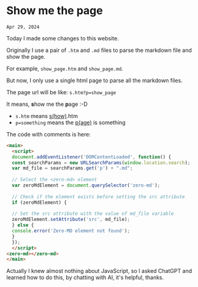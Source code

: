 # Show me the page
`Apr 29, 2024`

Today I made some changes to this website. 

Originally I use a pair of `.htm` and `.md` files to parse the markdown file and show the page.

For example, `show_page.htm` and `show_page.md`.

But now, I only use a single html page to parse all the markdown files.

The page url will be like: `s.htm?p=show_page`

It means, **s**how me the **p**age :-D
- `s.htm` means <u>s(how)</u>.htm
- `p=something` means the <u>p(age)</u> is something

The code with comments is here:

<link rel="stylesheet" href="https://cdn.jsdelivr.net/gh/sindresorhus/github-markdown-css@4/github-markdown.min.css">

```html
<main>
  <script>
  document.addEventListener('DOMContentLoaded', function() {
  const searchParams = new URLSearchParams(window.location.search);
  var md_file = searchParams.get('p') + ".md";
  
  // Select the <zero-md> element
  var zeroMdElement = document.querySelector('zero-md');
  
  // Check if the element exists before setting the src attribute
  if (zeroMdElement) {
  
  // Set the src attribute with the value of md_file variable
  zeroMdElement.setAttribute('src', md_file);
  } else {
  console.error('Zero-MD element not found');
  }
  });
  </script>
<zero-md></zero-md>
</main>
```

Actually I knew almost nothing about JavaScript, so I asked ChatGPT and learned how to do this, by chatting with AI, it's helpful, thanks.
